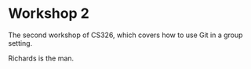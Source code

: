 # Workshop 2

The second workshop of CS326, which covers how to use Git in a group setting.

Richards is the man.
